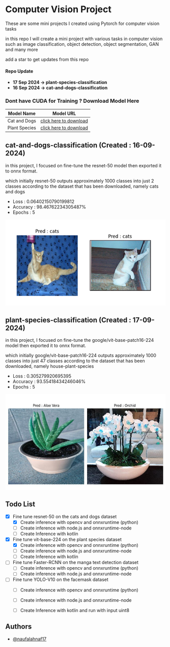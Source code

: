 # Computer Vision Project

These are some mini projects I created using Pytorch for computer vision tasks

in this repo I will create a mini project with various tasks in computer vision such as image classification, object detection, object segmentation, GAN and many more

add a star to get updates from this repo

#### Repo Update
- **17 Sep 2024 -> plant-species-classification**
- **16 Sep 2024 -> cat-and-dogs-classification**

### Dont have CUDA for Training ? Download Model Here

| Model Name         | Model URL                                                                |
| ----------------- | ------------------------------------------------------------------ |
| Cat and Dogs | [click here to download](https://drive.google.com/file/d/1Tfh30c0BShuSTTpvgeCYBHK2aZdkhjV0/view?usp=drive_link) |
| Plant Species | [click here to download](https://drive.google.com/file/d/1OYLj2TIK2oTglLJMRt2t7BW2tGLM6178/view?usp=drive_link) |

## cat-and-dogs-classification (Created : 16-09-2024)

in this project, I focused on fine-tune the resnet-50 model then exported it to onnx format.

which initially resnet-50 outputs approximately 1000 classes into just 2 classes according to the dataset that has been downloaded, namely cats and dogs

- Loss : 0.06402150790199812
- Accuracy : 98.46762234305487%
- Epochs : 5

![Pred_3](cat-and-dogs-classification/screenshot/save_3.PNG)

## plant-species-classification (Created : 17-09-2024)

in this project, I focused on fine-tune the google/vit-base-patch16-224 model then exported it to onnx format.

which initially google/vit-base-patch16-224 outputs approximately 1000 classes into just 47 classes according to the dataset that has been downloaded, namely house-plant-species

- Loss : 0.305279920695395
- Accuracy : 93.55418434246046%
- Epochs : 5

![Pred_1](plant-species-classification/screenshot/save_1.JPG)

## Todo List 
- [x] Fine tune resnet-50 on the cats and dogs dataset
  - [x] Create inference with opencv and onnxruntime (python)
  - [ ] Create inference with node.js and onnxruntime-node
  - [ ] Create Inference with kotlin
- [x] Fine tune vit-base-224 on the plant species dataset
  - [x] Create inference with opencv and onnxruntime (python)
  - [ ] Create inference with node.js and onnxruntime-node
  - [ ] Create Inference with kotlin
- [ ] Fine tune Faster-RCNN on the manga text detection dataset
  - [ ] Create inference with opencv and onnxruntime (python)
  - [ ] Create inference with node.js and onnxruntime-node
- [ ] Fine tune YOLO-V10 on the facemask dataset
  - [ ] Create inference with opencv and onnxruntime (python)
  - [ ] Create inference with node.js and onnxruntime-node
  - [ ] Create Inference with kotlin and run with input uint8


## Authors

- [@naufalahnaf17](https://www.github.com/naufalahnaf17)
